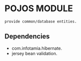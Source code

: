 # POJOS MODULE
```
provide common/database entities.
```
## Dependencies
- com.infotamia.hibernate.
- jersey bean validation.